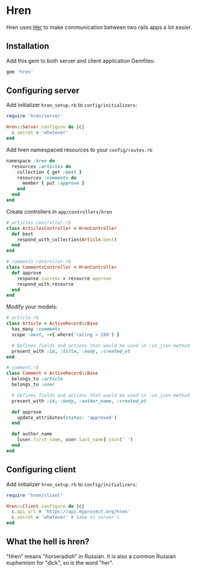# Hren
Hren uses [Her](https://github.com/remiprev/her) to make communication between two rails apps a lot easier.

## Installation
Add this gem to both server and client application Gemfiles:
```ruby
gem 'hren'
```

## Configuring server
Add initializer `hren_setup.rb` to `config/initializers`:

```ruby
require 'hren/server'

Hren::Server.configure do |c|
  c.secret = 'whatever'
end
```

Add hren namespaced resources to your `config/routes.rb`
```ruby
namespace :hren do
  resources :articles do
    collection { get :best }
    resources :comments do
      member { put :approve }
    end
  end
end
```

Create controllers in `app/controllers/hren`
```ruby
# articles_controller.rb
class ArticlesController < HrenController
  def best
    respond_with_collection(Article.best)
  end
end

# comments_controller.rb
class CommentsController < HrenController
  def approve
    response.success = resource.approve
    respond_with_resource
  end
end
```

Modify your models:
```ruby
# article.rb
class Article < ActiveRecord::Base
  has_many :comments
  scope :best, ->{ where('rating > 100') }

  # Defines fields and actions that would be used in :as_json method
  present_with :id, :title, :body, :created_at
end

# comment.rb
class Comment < ActiveRecord::Base
  belongs_to :article
  belongs_to :user

  # Defines fields and actions that would be used in :as_json method
  present_with :id, :body, :author_name, :created_at

  def approve
    update_attributes(status: 'approved')
  end

  def author_name
    [user.first_name, user.last_name].join(' ')
  end
end
```

## Configuring client
Add initializer `hren_setup.rb` to `config/initializers`:

```ruby
require 'hren/client'

Hren::Client.configure do |c|
  c.api_url = 'https://api.myproject.org/hren'
  c.secret = 'whatever' # Same as server's
end
```

## What the hell is hren?
"Hren" means "horseradish" in Russian. It is also a common Russian euphemism for "dick", so is the word "her".

